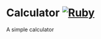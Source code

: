 # Calculator [![Ruby](https://github.com/isac-cell/calculator/actions/workflows/ruby.yml/badge.svg)](https://github.com/isac-cell/calculator/actions/workflows/ruby.yml)

A simple calculator

